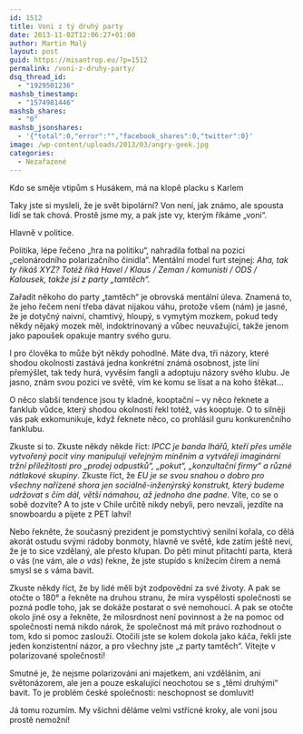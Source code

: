 ```yaml
---
id: 1512
title: Voni z tý druhý party
date: 2013-11-02T12:06:27+01:00
author: Martin Malý
layout: post
guid: https://misantrop.eu/?p=1512
permalink: /voni-z-druhy-party/
dsq_thread_id:
  - "1929501236"
mashsb_timestamp:
  - "1574981446"
mashsb_shares:
  - "0"
mashsb_jsonshares:
  - '{"total":0,"error":"","facebook_shares":0,"twitter":0}'
image: /wp-content/uploads/2013/03/angry-geek.jpg
categories:
  - Nezařazené
---
```

Kdo se směje vtipům s Husákem, má na klopě placku s Karlem

<!--more-->

Taky jste si mysleli, že je svět bipolární? Von není, jak známo, ale spousta lidí se tak chová. Prostě jsme my, a pak jste vy, kterým říkáme &#8222;voni&#8220;.

Hlavně v politice.

Politika, lépe řečeno &#8222;hra na politiku&#8220;, nahradila fotbal na pozici &#8222;celonárodního polarizačního činidla&#8220;. Mentální model furt stejnej: _Aha, tak ty říkáš XYZ? Totéž říká Havel / Klaus / Zeman / komunisti / ODS / Kalousek, takže jsi z party &#8222;tamtěch&#8220;._

Zařadit někoho do party &#8222;tamtěch&#8220; je obrovská mentální úleva. Znamená to, že jeho řečem není třeba dávat nijakou váhu, protože všem (nám) je jasné, že je dotyčný naivní, chamtivý, hloupý, s vymytým mozkem, pokud tedy někdy nějaký mozek měl, indoktrinovaný a vůbec neuvažující, takže jenom jako papoušek opakuje mantry svého guru.

I pro člověka to může být někdy pohodlné. Máte dva, tři názory, které shodou okolností zastává jedna konkrétní známá osobnost, jste líní přemýšlet, tak tedy hurá, vyvěsím fangli a adoptuju názory svého klubu. Je jasno, znám svou pozici ve světě, vím ke komu se lísat a na koho štěkat&#8230;

O něco slabší tendence jsou ty kladné, kooptační &#8211; vy něco řeknete a fanklub vůdce, který shodou okolností řekl totéž, vás kooptuje. O to silněji vás pak exkomunikuje, když řeknete něco, co prohlásil guru konkurenčního fanklubu.

Zkuste si to. Zkuste někdy někde říct: _IPCC je banda lhářů, kteří přes uměle vytvořený pocit viny manipulují veřejným míněním a vytvářejí imaginární tržní příležitosti pro &#8222;prodej odpustků&#8220;, &#8222;pokut&#8220;, &#8222;konzultační firmy&#8220; a různé nátlakové skupiny_. Zkuste říct, že _EU je se svou snahou o dobro pro všechny nařízené shora jen sociálně-inženýrský konstrukt, který budeme udržovat s čím dál, větší námahou, až jednoho dne padne_. Víte, co se o sobě dozvíte? A to jste v Chile určitě nikdy nebyli, pero nevzali, jezdíte na snowboardu a pijete z PET lahví!

Nebo řekněte, že současný prezident je pomstychtivý senilní kořala, co dělá akorát ostudu svými rádoby bonmoty, hlavně ve světě, kde zatím ještě neví, že je to sice vzdělaný, ale přesto křupan. Do pěti minut přitachtí parta, která o vás (ne vám, ale _o vás_) řekne, že jste stupído s knížecím čírem a nemá smysl se s váma bavit.

Zkuste někdy říct, že by lidé měli být zodpovědní za své životy. A pak se otočte o 180° a řekněte na druhou stranu, že míra vyspělosti společnosti se pozná podle toho, jak se dokáže postarat o své nemohoucí. A pak se otočte okolo jiné osy a řekněte, že milosrdnost není povinnost a že na pomoc od společnosti nemá nikdo nárok, že společnost má mít právo rozhodnout o tom, kdo si pomoc zaslouží. Otočili jste se kolem dokola jako káča, řekli jste jeden konzistentní názor, a pro všechny jste &#8222;z party tamtěch&#8220;. Vítejte v polarizované společnosti!

Smutné je, že nejsme polarizováni ani majetkem, ani vzděláním, ani světonázorem, ale jen a pouze eskalující neochotou se s &#8222;těmi druhými&#8220; bavit. To je problém české společnosti: neschopnost se domluvit!

Já tomu rozumím. My všichni děláme velmi vstřícné kroky, ale voni jsou prostě nemožní!